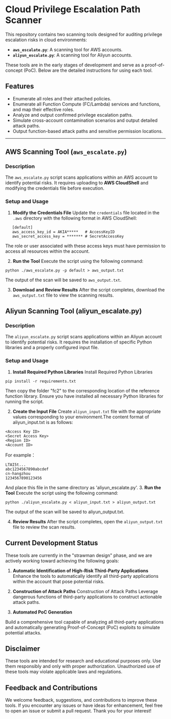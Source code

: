# Cloud Privilege Escalation Path Scanner

This repository contains two scanning tools designed for auditing privilege escalation risks in cloud environments:

- **`aws_escalate.py`**: A scanning tool for AWS accounts.
- **`aliyun_escalate.py`**: A scanning tool for Aliyun accounts.

These tools are in the early stages of development and serve as a proof-of-concept (PoC). Below are the detailed instructions for using each tool.

## **Features**
- Enumerate all roles and their attached policies.  
- Enumerate all Function Compute (FC/Lambda) services and functions, and map their effective roles.  
- Analyze and output confirmed privilege escalation paths.  
- Simulate cross-account contamination scenarios and output detailed attack paths.  
- Output function-based attack paths and sensitive permission locations.

---

## **AWS Scanning Tool (`aws_escalate.py`)**

### **Description**
The `aws_escalate.py` script scans applications within an AWS account to identify potential risks. It requires uploading to **AWS CloudShell** and modifying the credentials file before execution.

### **Setup and Usage**

1. **Modify the Credentials File**
   Update the `credentials` file located in the `.aws` directory with the following format in AWS CloudShell:
```plaintext
   [default]
   aws_access_key_id = AKIA*****   # AccessKeyID
   aws_secret_access_key = ******* # SecretAccessKey
```
The role or user associated with these access keys must have permission to access all resources within the account.

2. **Run the Tool**
  Execute the script using the following command:

```plaintext
python ./aws_escalate.py -p default > aws_output.txt
```

The output of the scan will be saved to `aws_output.txt`.

3. **Download and Review Results**
After the script completes, download the `aws_output.txt` file to view the scanning results.

## **Aliyun Scanning Tool (aliyun_escalate.py)**

### **Description**
The `aliyun_escalate.py` script scans applications within an Aliyun account to identify potential risks. It requires the installation of specific Python libraries and a properly configured input file.

### **Setup and Usage**

1. **Install Required Python Libraries**
Install Required Python Libraries

```plaintext
pip install -r requirements.txt  
```

Then copy the folder "fc2" to the corresponding location of the reference function library.
Ensure you have installed all necessary Python libraries for running the script.

2. **Create the Input File**
Create `aliyun_input.txt` file with the appropriate values corresponding to your environment.The content format of aliyun_input.txt is as follows:

```plaintext
<Access Key ID>
<Secret Access Key>
<Region ID>
<Account ID> 
```

For example：

```plaintext
LTAI5t...
abc1234567890abcdef
cn-hangzhou  
1234567890123456  
```

And place this file in the same directory as 'aliyun_escalate.py'.
3. **Run the Tool**
Execute the script using the following command:

```plaintext
python ./aliyun_escalate.py < aliyun_input.txt > aliyun_output.txt
```
The output of the scan will be saved to aliyun_output.txt.

4. **Review Results**
After the script completes, open the `aliyun_output.txt` file to review the scan results.

## **Current Development Status**
These tools are currently in the "strawman design" phase, and we are actively working toward achieving the following goals:

1. **Automatic Identification of High-Risk Third-Party Applications**
Enhance the tools to automatically identify all third-party applications within the account that pose potential risks.

2. **Construction of Attack Paths**
Construction of Attack Paths
Leverage dangerous functions of third-party applications to construct actionable attack paths.

3. **Automated PoC Generation**

Build a comprehensive tool capable of analyzing all third-party applications and automatically generating Proof-of-Concept (PoC) exploits to simulate potential attacks.

## **Disclaimer**
These tools are intended for research and educational purposes only. Use them responsibly and only with proper authorization. Unauthorized use of these tools may violate applicable laws and regulations.

## **Feedback and Contributions**
We welcome feedback, suggestions, and contributions to improve these tools. If you encounter any issues or have ideas for enhancement, feel free to open an issue or submit a pull request. Thank you for your interest!
